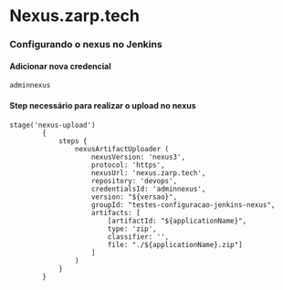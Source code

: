 # Nexus.zarp.tech

### Configurando o nexus no Jenkins


#### Adicionar nova credencial
```
adminnexus
```

#### Step necessário para realizar o upload no nexus
```
stage('nexus-upload') 
        {			
            steps {				
                nexusArtifactUploader (
                    nexusVersion: 'nexus3',
                    protocol: 'https',
                    nexusUrl: 'nexus.zarp.tech',
                    repository: 'devops',
                    credentialsId: 'adminnexus',
                    version: "${versao}",
                    groupId: "testes-configuracao-jenkins-nexus",
                    artifacts: [
                        [artifactId: "${applicationName}",
                        type: 'zip',
                        classifier: '',                        
                        file: "./${applicationName}.zip"]
                    ]
                )
            }
        }  
```